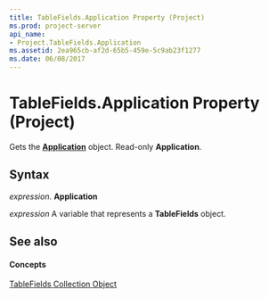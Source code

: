 ```yaml
---
title: TableFields.Application Property (Project)
ms.prod: project-server
api_name:
- Project.TableFields.Application
ms.assetid: 2ea965cb-af2d-65b5-459e-5c9ab23f1277
ms.date: 06/08/2017
---
```



# TableFields.Application Property (Project)

Gets the **[Application](application-object-project.md)** object. Read-only **Application**.


## Syntax

 _expression_. **Application**

 _expression_ A variable that represents a **TableFields** object.


## See also


#### Concepts


[TableFields Collection Object](tablefields-object-project.md)
